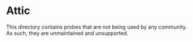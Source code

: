 # Attic

This directory contains probes that are not being used by any community.
As such, they are unmaintained and unsupported.
